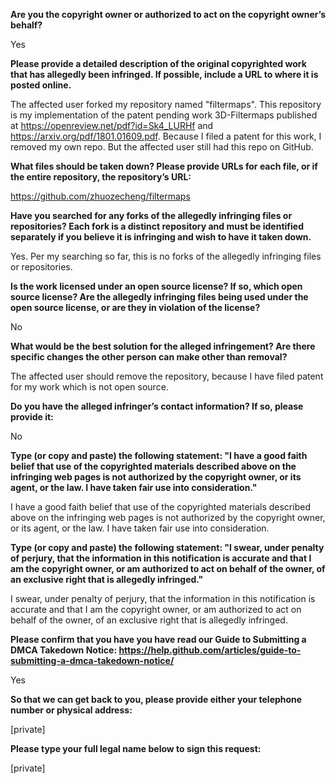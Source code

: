 **Are you the copyright owner or authorized to act on the copyright owner’s behalf?**

Yes

**Please provide a detailed description of the original copyrighted work that has allegedly been infringed. If possible, include a URL to where it is posted online.**

The affected user forked my repository named "filtermaps". This repository is my implementation of the patent pending work 3D-Filtermaps published at https://openreview.net/pdf?id=Sk4_LURHf and https://arxiv.org/pdf/1801.01609.pdf. Because I filed a patent for this work, I removed my own repo. But the affected user still had this repo on GitHub.

**What files should be taken down? Please provide URLs for each file, or if the entire repository, the repository’s URL:**

https://github.com/zhuozecheng/filtermaps

**Have you searched for any forks of the allegedly infringing files or repositories? Each fork is a distinct repository and must be identified separately if you believe it is infringing and wish to have it taken down.**

Yes. Per my searching so far, this is no forks of the allegedly infringing files or repositories.

**Is the work licensed under an open source license? If so, which open source license? Are the allegedly infringing files being used under the open source license, or are they in violation of the license?**

No

**What would be the best solution for the alleged infringement? Are there specific changes the other person can make other than removal?**

The affected user should remove the repository, because I have filed patent for my work which is not open source.

**Do you have the alleged infringer’s contact information? If so, please provide it:**

No

**Type (or copy and paste) the following statement: "I have a good faith belief that use of the copyrighted materials described above on the infringing web pages is not authorized by the copyright owner, or its agent, or the law. I have taken fair use into consideration."**

I have a good faith belief that use of the copyrighted materials described above on the infringing web pages is not authorized by the copyright owner, or its agent, or the law. I have taken fair use into consideration.

**Type (or copy and paste) the following statement: "I swear, under penalty of perjury, that the information in this notification is accurate and that I am the copyright owner, or am authorized to act on behalf of the owner, of an exclusive right that is allegedly infringed."**

I swear, under penalty of perjury, that the information in this notification is accurate and that I am the copyright owner, or am authorized to act on behalf of the owner, of an exclusive right that is allegedly infringed.

**Please confirm that you have you have read our Guide to Submitting a DMCA Takedown Notice: https://help.github.com/articles/guide-to-submitting-a-dmca-takedown-notice/**

Yes

**So that we can get back to you, please provide either your telephone number or physical address:**

[private]

**Please type your full legal name below to sign this request:**

[private]
